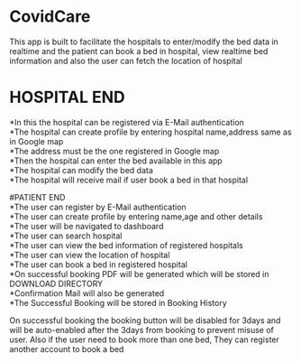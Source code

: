 # CovidCare
This app is built to facilitate the hospitals to enter/modify the bed data in realtime and the patient can book a bed in hospital, view realtime bed information and 
also the user can fetch the location of hospital

# HOSPITAL END
*In this the hospital can be registered via E-Mail authentication </br>
*The hospital can create profile by entering hospital name,address same as in Google map  </br>
*The address must be the one registered in Google map  </br>
*Then the hospital can enter the bed available in this app  </br>
*The hospital can modify the bed data  </br>
*The hospital will receive mail if user book a bed in that hospital  </br>

#PATIENT END  </br>
*The user can register by E-Mail authentication  </br>
*The user can create profile by entering name,age and other details  </br>
*The user will be navigated to dashboard  </br>
*The user can search hospital  </br>
*The user can view the bed information of registered hospitals  </br>
*The user can view the location of hospital  </br>
*The user can book a bed in registered hospital  </br>
*On successful booking PDF will be  generated which will be stored in DOWNLOAD DIRECTORY  </br>
*Confirmation Mail will also be generated  </br>
*The Successful Booking will be stored in Booking History  </br>


On successful booking the booking button will be disabled for 3days and will be auto-enabled after the 3days from booking to prevent misuse of user. Also if the user need to book more than one bed, They can register another account to book a bed
